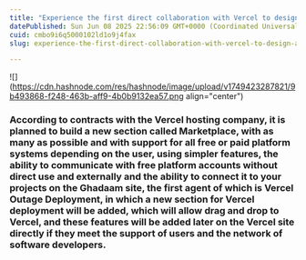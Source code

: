 ```yaml
---
title: "Experience the first direct collaboration with Vercel to design and build a marketplace page"
datePublished: Sun Jun 08 2025 22:56:09 GMT+0000 (Coordinated Universal Time)
cuid: cmbo9i6q5000102ld1o9j4fax
slug: experience-the-first-direct-collaboration-with-vercel-to-design-and-build-a-marketplace-page

---
```


![](https://cdn.hashnode.com/res/hashnode/image/upload/v1749423287821/9b493868-f248-463b-aff9-4b0b9132ea57.png align="center")

### According to contracts with the Vercel hosting company, it is planned to build a new section called Marketplace, with as many as possible and with support for all free or paid platform systems depending on the user, using simpler features, the ability to communicate with free platform accounts without direct use and externally and the ability to connect it to your projects on the Ghadaam site, the first agent of which is Vercel Outage Deployment, in which a new section for Vercel deployment will be added, which will allow drag and drop to Vercel, and these features will be added later on the Vercel site directly if they meet the support of users and the network of software developers.